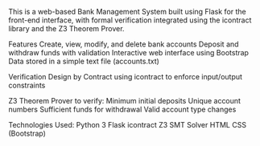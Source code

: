 This is a web-based Bank Management System built using Flask for the front-end interface, with formal verification integrated using the icontract library and the Z3 Theorem Prover.

Features
Create, view, modify, and delete bank accounts
Deposit and withdraw funds with validation
Interactive web interface using Bootstrap
Data stored in a simple text file (accounts.txt)

Verification
Design by Contract using icontract to enforce input/output constraints

Z3 Theorem Prover to verify:
Minimum initial deposits
Unique account numbers
Sufficient funds for withdrawal
Valid account type changes

Technologies Used:
Python 3
Flask
icontract
Z3 SMT Solver
HTML
CSS (Bootstrap)
